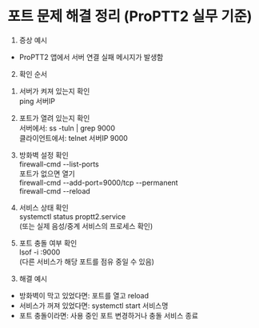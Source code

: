 # 포트 문제 해결 정리 (ProPTT2 실무 기준)

1. 증상 예시  
- ProPTT2 앱에서 서버 연결 실패 메시지가 발생함

2. 확인 순서

1) 서버가 켜져 있는지 확인  
ping 서버IP

2) 포트가 열려 있는지 확인  
서버에서: ss -tuln | grep 9000  
클라이언트에서: telnet 서버IP 9000

3) 방화벽 설정 확인  
firewall-cmd --list-ports  
포트가 없으면 열기  
firewall-cmd --add-port=9000/tcp --permanent  
firewall-cmd --reload

4) 서비스 상태 확인  
systemctl status proptt2.service  
(또는 실제 음성/중계 서비스의 프로세스 확인)

5) 포트 충돌 여부 확인  
lsof -i :9000  
(다른 서비스가 해당 포트를 점유 중일 수 있음)

3. 해결 예시

- 방화벽이 막고 있었다면: 포트를 열고 reload  
- 서비스가 꺼져 있었다면: systemctl start 서비스명  
- 포트 충돌이라면: 사용 중인 포트 변경하거나 충돌 서비스 종료
